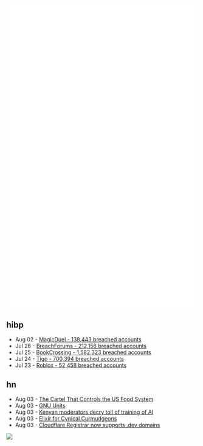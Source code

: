 ![Metrics](https://raw.githubusercontent.com/phixion/phixion/master/metrics.svg)

## hibp

<!--
for https://github.com/phixion/phixion/blob/main/.github/workflows/feeds.yml
-->
<!--START_SECTION:haveibeenpwnd-->
- Aug 02 - [MagicDuel - 138,443 breached accounts](https://haveibeenpwned.com/PwnedWebsites#MagicDuel)
- Jul 26 - [BreachForums - 212,156 breached accounts](https://haveibeenpwned.com/PwnedWebsites#BreachForums)
- Jul 25 - [BookCrossing - 1,582,323 breached accounts](https://haveibeenpwned.com/PwnedWebsites#BookCrossing)
- Jul 24 - [Tigo - 700,394 breached accounts](https://haveibeenpwned.com/PwnedWebsites#Tigo)
- Jul 23 - [Roblox - 52,458 breached accounts](https://haveibeenpwned.com/PwnedWebsites#Roblox)
<!--END_SECTION:haveibeenpwnd-->

## hn

<!--
for https://github.com/phixion/phixion/blob/main/.github/workflows/feeds.yml
-->
<!--START_SECTION:hn-->
- Aug 03 - [The Cartel That Controls the US Food System](https://statecraft.beehiiv.com/p/the-cartel-that-controls-us-meat)
- Aug 03 - [GNU Units](https://www.gnu.org/software/units/)
- Aug 03 - [Kenyan moderators decry toll of training of AI](https://www.theguardian.com/technology/2023/aug/02/ai-chatbot-training-human-toll-content-moderator-meta-openai)
- Aug 03 - [Elixir for Cynical Curmudgeons](https://wiki.alopex.li/ElixirForCynicalCurmudgeons)
- Aug 03 - [Cloudflare Registrar now supports .dev domains](https://twitter.com/eastdakota/status/1686513213503127557)
<!--END_SECTION:hn-->

<!--
for https://yhype.me
-->
![](https://hit.yhype.me/github/profile?user_id=13013670)
